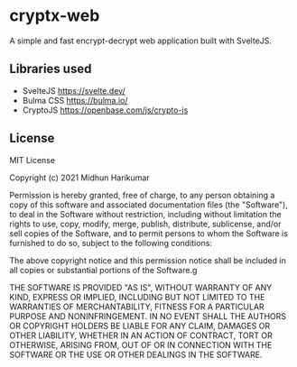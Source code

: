 # cryptx-web
A simple and fast encrypt-decrypt web application built with SvelteJS.

## Libraries used
 - SvelteJS https://svelte.dev/
 - Bulma CSS https://bulma.io/
 - CryptoJS https://openbase.com/js/crypto-js

## License
MIT License

Copyright (c) 2021 Midhun Harikumar

Permission is hereby granted, free of charge, to any person obtaining a copy of this software and associated documentation files (the "Software"), to deal in the Software without restriction, including without limitation the rights to use, copy, modify, merge, publish, distribute, sublicense, and/or sell copies of the Software, and to permit persons to whom the Software is furnished to do so, subject to the following conditions:

The above copyright notice and this permission notice shall be included in all copies or substantial portions of the Software.g

THE SOFTWARE IS PROVIDED "AS IS", WITHOUT WARRANTY OF ANY KIND, EXPRESS OR IMPLIED, INCLUDING BUT NOT LIMITED TO THE WARRANTIES OF MERCHANTABILITY, FITNESS FOR A PARTICULAR PURPOSE AND NONINFRINGEMENT. IN NO EVENT SHALL THE AUTHORS OR COPYRIGHT HOLDERS BE LIABLE FOR ANY CLAIM, DAMAGES OR OTHER LIABILITY, WHETHER IN AN ACTION OF CONTRACT, TORT OR OTHERWISE, ARISING FROM, OUT OF OR IN CONNECTION WITH THE SOFTWARE OR THE USE OR OTHER DEALINGS IN THE SOFTWARE.
